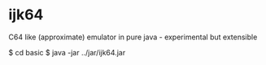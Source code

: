 ijk64
=====

C64 like (approximate) emulator in pure java - experimental but extensible

$ cd basic
$ java -jar ../jar/ijk64.jar

